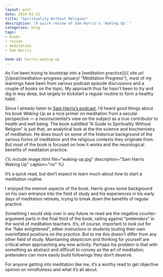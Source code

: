 ```yaml
---
layout: post
date: 2019-01-31
title: "Spirituality Without Religion"
description: "A quick review of Sam Harris's 'Waking Up'."
categories: blog
tags:
- books
- review
- meditation
- Sam Harris

book-id: harris-waking-up
---
```


As I’ve been trying to bootstrap into a [meditation practice]({{ site.url }}/post/meditation-progress-january/ "Meditation Progress"), most of my learnings have been from various podcast episode discussions and a couple of books on the topic. My approach thus far hasn’t been to try and dig in way deep, but largely to kickstart a regular routine to form a healthy habit.

Since I already listen to [Sam Harris’s podcast](https://samharris.org/podcast/ "Making Sense Podcast"), I’d heard good things about his book _Waking Up_ as a nice primer on meditation from a secular perspective — a neuroscientist’s view on the subject as a true contributor to health and well being. The book subtitled “A Guide to Spirituality Without Religion” is just that, an analytical look at the the science and biochemistry of meditation. He does touch on some of the historical background of the various forms of meditation and the religious contexts they originate from. But most of the book is focused on how it works and the neurological benefits of meditation practice.

{% include image.html file="waking-up.jpg" description="Sam Harris Waking Up" caption="no" %}

It’s a quick read, but don’t expect to learn much about _how_ to start a meditation routine.

I enjoyed the memoir aspects of the book. Harris gives some background on his own entrance into the field of study and his experiences in his early days of meditation retreats, trying to break down the benefits of regular practice.

Something I would skip over in any future re-read are the negative counter-argument parts in the final third of the book, railing against “pretenders” in the world of meditation teachers. It’s, of course, important to look out for the “fake enlightened”, either instructors or students touting their own overinflated positions on the practice. But to me this doesn’t differ from any other field of study. Maintaining skepticism and thinking for yourself are critical when approaching any new activity. Perhaps his problem is that with something as abstract and difficult to convey as the art of meditation, pretenders can more easily build followings they don’t deserve.

For anyone getting into meditation like me, it’s a worthy read to get objective opinion on mindfulness and what it’s all about.